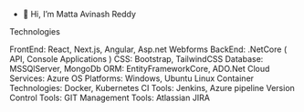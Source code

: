 - 👋 Hi, I’m Matta Avinash Reddy 

Technologies

FrontEnd: React, Next.js, Angular, Asp.net Webforms
BackEnd: .NetCore ( API, Console Applications )
CSS: Bootstrap, TailwindCSS
Database: MSSQlServer, MongoDb
ORM: EntityFrameworkCore, ADO.Net
Cloud Services: Azure
OS Platforms: Windows, Ubuntu Linux
Container Technologies: Docker, Kubernetes
CI Tools: Jenkins, Azure pipeline
Version Control Tools: GIT
Management Tools: Atlassian JIRA

